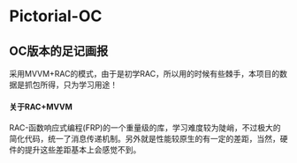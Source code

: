 # Pictorial-OC
<h2>OC版本的足记画报</h2>
<p>采用MVVM+RAC的模式，由于是初学RAC，所以用的时候有些棘手，本项目的数据是抓包所得，只为学习用途！</p>
<h4>关于RAC+MVVM</h4>
<p>RAC-函数响应式编程(FRP)的一个重量级的库，学习难度较为陡峭，不过极大的简化代码，统一了消息传递机制。另外就是性能较原生的有一定的差距，当然，硬件的提升这些差距基本上会感觉不到。
